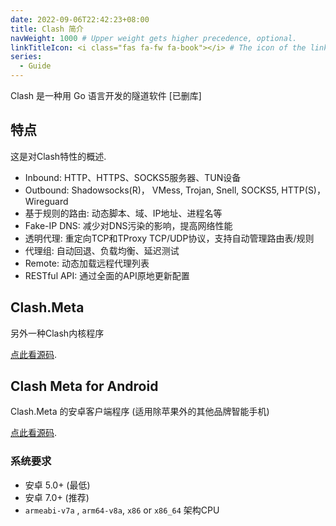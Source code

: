 ```yaml
---
date: 2022-09-06T22:42:23+08:00
title: Clash 简介
navWeight: 1000 # Upper weight gets higher precedence, optional.
linkTitleIcon: <i class="fas fa-fw fa-book"></i> # The icon of the link title, optional.
series:
  - Guide
---
```


Clash 是一种用 Go 语言开发的隧道软件 [已删库]

## 特点

这是对Clash特性的概述.  

- Inbound: HTTP、HTTPS、SOCKS5服务器、TUN设备
- Outbound: Shadowsocks(R)， VMess, Trojan, Snell, SOCKS5, HTTP(S)， Wireguard
- 基于规则的路由: 动态脚本、域、IP地址、进程名等
- Fake-IP DNS: 减少对DNS污染的影响，提高网络性能
- 透明代理: 重定向TCP和TProxy TCP/UDP协议，支持自动管理路由表/规则
- 代理组: 自动回退、负载均衡、延迟测试
- Remote: 动态加载远程代理列表
- RESTful API: 通过全面的API原地更新配置

## Clash.Meta 

另外一种Clash内核程序

[点此看源码](https://github.com/clash-next/clash-meta/).

## Clash Meta for Android

Clash.Meta 的安卓客户端程序 (适用除苹果外的其他品牌智能手机)

[点此看源码](https://github.com/MetaCubeX/ClashMetaForAndroid/).

### 系统要求

- 安卓 5.0+ (最低)
- 安卓 7.0+ (推荐)
- `armeabi-v7a` , `arm64-v8a`, `x86` or `x86_64` 架构CPU

